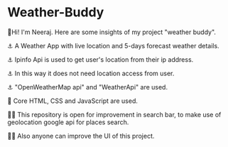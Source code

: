 # Weather-Buddy

👋Hi! I'm Neeraj. Here are some insights of my project "weather buddy".

⚓ A Weather App with live location and 5-days forecast weather details.

⚓ Ipinfo Api is used to get user's location from their ip address. 

⚓ In this way it does not need location access from user.

⚓ "OpenWeatherMap api" and "WeatherApi" are used.

🎃 Core HTML, CSS and JavaScript are used.

🕵️‍♂️ This repository is open for improvement in search bar, to make use of geolocation google api for places search.

🕵️‍♂️ Also anyone can improve the UI of this project.
